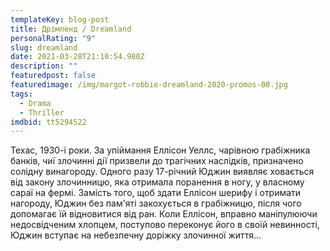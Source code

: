 ```yaml
---
templateKey: blog-post
title: Дрімленд / Dreamland
personalRating: "9"
slug: dreamland
date: 2021-03-28T21:10:54.980Z
description: ""
featuredpost: false
featuredimage: /img/margot-robbie-dreamland-2020-promos-00.jpg
tags:
  - Drama
  - Thriller
imdbid: tt5294522
---
```

Техас, 1930-і роки. За упіймання Еллісон Уеллс, чарівною грабіжника банків, чиї злочинні дії призвели до трагічних наслідків, призначено солідну винагороду. Одного разу 17-річний Юджин виявляє ховається від закону злочинницю, яка отримала поранення в ногу, у власному сараї на фермі. Замість того, щоб здати Еллісон шерифу і отримати нагороду, Юджин без пам'яті закохується в грабіжницю, після чого допомагає їй відновитися від ран.  Коли Еллісон, вправно маніпулюючи недосвідченим хлопцем, поступово переконує його в своїй невинності, Юджин вступає на небезпечну доріжку злочинної життя...